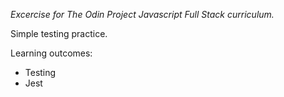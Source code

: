_Excercise for The Odin Project Javascript Full Stack curriculum._

Simple testing practice.

Learning outcomes:

- Testing
- Jest